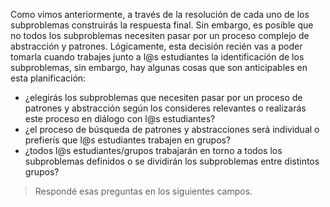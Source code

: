Como vimos anteriormente, a través de la resolución de cada uno de los subproblemas construirás la respuesta final. Sin embargo, es posible que no todos los subproblemas necesiten pasar por un proceso complejo de abstracción y patrones. Lógicamente, esta decisión recién vas a poder tomarla cuando trabajes junto a l@s estudiantes la identificación de los subproblemas, sin embargo, hay algunas cosas que son anticipables en esta planificación:

* ¿elegirás los subproblemas que necesiten pasar por un proceso de patrones y abstracción según los consideres relevantes o realizarás este proceso en diálogo con l@s estudiantes?
* ¿el proceso de búsqueda de patrones y abstracciones será individual o prefierís que l@s estudiantes trabajen en grupos?
* ¿todos l@s estudiantes/grupos trabajarán en torno a todos los subproblemas definidos o se dividirán los subproblemas entre distintos grupos? 

> Respondé esas preguntas en los siguientes campos.
